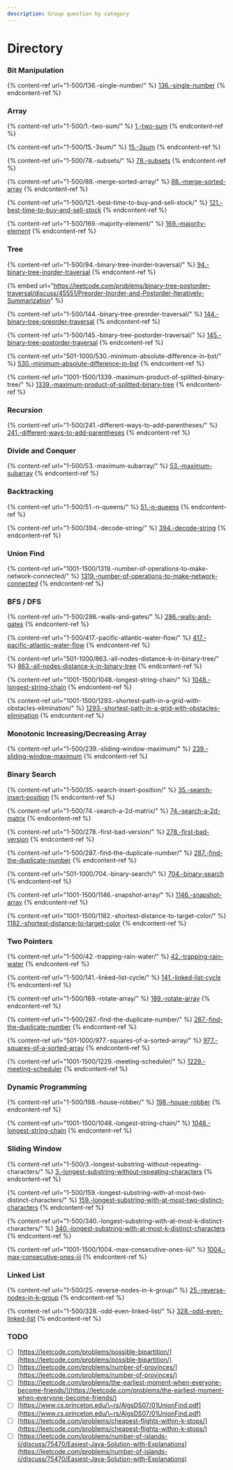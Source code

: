 ```yaml
---
description: Group question by category
---
```


# Directory

### Bit Manipulation

{% content-ref url="1-500/136.-single-number/" %}
[136.-single-number](1-500/136.-single-number/)
{% endcontent-ref %}

### Array

{% content-ref url="1-500/1.-two-sum/" %}
[1.-two-sum](1-500/1.-two-sum/)
{% endcontent-ref %}

{% content-ref url="1-500/15.-3sum/" %}
[15.-3sum](1-500/15.-3sum/)
{% endcontent-ref %}

{% content-ref url="1-500/78.-subsets/" %}
[78.-subsets](1-500/78.-subsets/)
{% endcontent-ref %}

{% content-ref url="1-500/88.-merge-sorted-array/" %}
[88.-merge-sorted-array](1-500/88.-merge-sorted-array/)
{% endcontent-ref %}

{% content-ref url="1-500/121.-best-time-to-buy-and-sell-stock/" %}
[121.-best-time-to-buy-and-sell-stock](1-500/121.-best-time-to-buy-and-sell-stock/)
{% endcontent-ref %}

{% content-ref url="1-500/169.-majority-element/" %}
[169.-majority-element](1-500/169.-majority-element/)
{% endcontent-ref %}

### Tree

{% content-ref url="1-500/94.-binary-tree-inorder-traversal/" %}
[94.-binary-tree-inorder-traversal](1-500/94.-binary-tree-inorder-traversal/)
{% endcontent-ref %}

{% embed url="https://leetcode.com/problems/binary-tree-postorder-traversal/discuss/45551/Preorder-Inorder-and-Postorder-Iteratively-Summarization" %}

{% content-ref url="1-500/144.-binary-tree-preorder-traversal/" %}
[144.-binary-tree-preorder-traversal](1-500/144.-binary-tree-preorder-traversal/)
{% endcontent-ref %}

{% content-ref url="1-500/145.-binary-tree-postorder-traversal/" %}
[145.-binary-tree-postorder-traversal](1-500/145.-binary-tree-postorder-traversal/)
{% endcontent-ref %}

{% content-ref url="501-1000/530.-minimum-absolute-difference-in-bst/" %}
[530.-minimum-absolute-difference-in-bst](501-1000/530.-minimum-absolute-difference-in-bst/)
{% endcontent-ref %}

{% content-ref url="1001-1500/1339.-maximum-product-of-splitted-binary-tree/" %}
[1339.-maximum-product-of-splitted-binary-tree](1001-1500/1339.-maximum-product-of-splitted-binary-tree/)
{% endcontent-ref %}

### Recursion

{% content-ref url="1-500/241.-different-ways-to-add-parentheses/" %}
[241.-different-ways-to-add-parentheses](1-500/241.-different-ways-to-add-parentheses/)
{% endcontent-ref %}

### Divide and Conquer

{% content-ref url="1-500/53.-maximum-subarray/" %}
[53.-maximum-subarray](1-500/53.-maximum-subarray/)
{% endcontent-ref %}

### Backtracking

{% content-ref url="1-500/51.-n-queens/" %}
[51.-n-queens](1-500/51.-n-queens/)
{% endcontent-ref %}

{% content-ref url="1-500/394.-decode-string/" %}
[394.-decode-string](1-500/394.-decode-string/)
{% endcontent-ref %}

### Union Find

{% content-ref url="1001-1500/1319.-number-of-operations-to-make-network-connected/" %}
[1319.-number-of-operations-to-make-network-connected](1001-1500/1319.-number-of-operations-to-make-network-connected/)
{% endcontent-ref %}

### BFS / DFS

{% content-ref url="1-500/286.-walls-and-gates/" %}
[286.-walls-and-gates](1-500/286.-walls-and-gates/)
{% endcontent-ref %}

{% content-ref url="1-500/417.-pacific-atlantic-water-flow/" %}
[417.-pacific-atlantic-water-flow](1-500/417.-pacific-atlantic-water-flow/)
{% endcontent-ref %}

{% content-ref url="501-1000/863.-all-nodes-distance-k-in-binary-tree/" %}
[863.-all-nodes-distance-k-in-binary-tree](501-1000/863.-all-nodes-distance-k-in-binary-tree/)
{% endcontent-ref %}

{% content-ref url="1001-1500/1048.-longest-string-chain/" %}
[1048.-longest-string-chain](1001-1500/1048.-longest-string-chain/)
{% endcontent-ref %}

{% content-ref url="1001-1500/1293.-shortest-path-in-a-grid-with-obstacles-elimination/" %}
[1293.-shortest-path-in-a-grid-with-obstacles-elimination](1001-1500/1293.-shortest-path-in-a-grid-with-obstacles-elimination/)
{% endcontent-ref %}

### Monotonic Increasing/Decreasing Array

{% content-ref url="1-500/239.-sliding-window-maximum/" %}
[239.-sliding-window-maximum](1-500/239.-sliding-window-maximum/)
{% endcontent-ref %}

### Binary Search

{% content-ref url="1-500/35.-search-insert-position/" %}
[35.-search-insert-position](1-500/35.-search-insert-position/)
{% endcontent-ref %}

{% content-ref url="1-500/74.-search-a-2d-matrix/" %}
[74.-search-a-2d-matrix](1-500/74.-search-a-2d-matrix/)
{% endcontent-ref %}

{% content-ref url="1-500/278.-first-bad-version/" %}
[278.-first-bad-version](1-500/278.-first-bad-version/)
{% endcontent-ref %}

{% content-ref url="1-500/287.-find-the-duplicate-number/" %}
[287.-find-the-duplicate-number](1-500/287.-find-the-duplicate-number/)
{% endcontent-ref %}

{% content-ref url="501-1000/704.-binary-search/" %}
[704.-binary-search](501-1000/704.-binary-search/)
{% endcontent-ref %}

{% content-ref url="1001-1500/1146.-snapshot-array/" %}
[1146.-snapshot-array](1001-1500/1146.-snapshot-array/)
{% endcontent-ref %}

{% content-ref url="1001-1500/1182.-shortest-distance-to-target-color/" %}
[1182.-shortest-distance-to-target-color](1001-1500/1182.-shortest-distance-to-target-color/)
{% endcontent-ref %}

### Two Pointers

{% content-ref url="1-500/42.-trapping-rain-water/" %}
[42.-trapping-rain-water](1-500/42.-trapping-rain-water/)
{% endcontent-ref %}

{% content-ref url="1-500/141.-linked-list-cycle/" %}
[141.-linked-list-cycle](1-500/141.-linked-list-cycle/)
{% endcontent-ref %}

{% content-ref url="1-500/189.-rotate-array/" %}
[189.-rotate-array](1-500/189.-rotate-array/)
{% endcontent-ref %}

{% content-ref url="1-500/287.-find-the-duplicate-number/" %}
[287.-find-the-duplicate-number](1-500/287.-find-the-duplicate-number/)
{% endcontent-ref %}

{% content-ref url="501-1000/977.-squares-of-a-sorted-array/" %}
[977.-squares-of-a-sorted-array](501-1000/977.-squares-of-a-sorted-array/)
{% endcontent-ref %}

{% content-ref url="1001-1500/1229.-meeting-scheduler/" %}
[1229.-meeting-scheduler](1001-1500/1229.-meeting-scheduler/)
{% endcontent-ref %}

### Dynamic Programming

{% content-ref url="1-500/198.-house-robber/" %}
[198.-house-robber](1-500/198.-house-robber/)
{% endcontent-ref %}

{% content-ref url="1001-1500/1048.-longest-string-chain/" %}
[1048.-longest-string-chain](1001-1500/1048.-longest-string-chain/)
{% endcontent-ref %}

### Sliding Window

{% content-ref url="1-500/3.-longest-substring-without-repeating-characters/" %}
[3.-longest-substring-without-repeating-characters](1-500/3.-longest-substring-without-repeating-characters/)
{% endcontent-ref %}

{% content-ref url="1-500/159.-longest-substring-with-at-most-two-distinct-characters/" %}
[159.-longest-substring-with-at-most-two-distinct-characters](1-500/159.-longest-substring-with-at-most-two-distinct-characters/)
{% endcontent-ref %}

{% content-ref url="1-500/340.-longest-substring-with-at-most-k-distinct-characters/" %}
[340.-longest-substring-with-at-most-k-distinct-characters](1-500/340.-longest-substring-with-at-most-k-distinct-characters/)
{% endcontent-ref %}

{% content-ref url="1001-1500/1004.-max-consecutive-ones-iii/" %}
[1004.-max-consecutive-ones-iii](1001-1500/1004.-max-consecutive-ones-iii/)
{% endcontent-ref %}

### Linked List

{% content-ref url="1-500/25.-reverse-nodes-in-k-group/" %}
[25.-reverse-nodes-in-k-group](1-500/25.-reverse-nodes-in-k-group/)
{% endcontent-ref %}

{% content-ref url="1-500/328.-odd-even-linked-list/" %}
[328.-odd-even-linked-list](1-500/328.-odd-even-linked-list/)
{% endcontent-ref %}



### TODO

* [ ] [https://leetcode.com/problems/possible-bipartition/](https://leetcode.com/problems/possible-bipartition/)
* [ ] [https://leetcode.com/problems/number-of-provinces/](https://leetcode.com/problems/number-of-provinces/)
* [ ] [https://leetcode.com/problems/the-earliest-moment-when-everyone-become-friends/](https://leetcode.com/problems/the-earliest-moment-when-everyone-become-friends/)
* [ ] [https://www.cs.princeton.edu/\~rs/AlgsDS07/01UnionFind.pdf](https://www.cs.princeton.edu/\~rs/AlgsDS07/01UnionFind.pdf)
* [ ] [https://leetcode.com/problems/cheapest-flights-within-k-stops/](https://leetcode.com/problems/cheapest-flights-within-k-stops/)
* [ ] [https://leetcode.com/problems/number-of-islands-ii/discuss/75470/Easiest-Java-Solution-with-Explanations](https://leetcode.com/problems/number-of-islands-ii/discuss/75470/Easiest-Java-Solution-with-Explanations)
